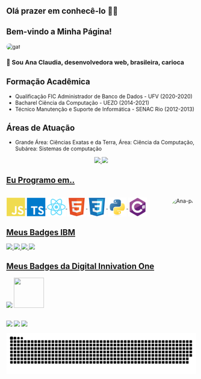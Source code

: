 ## Olá prazer em conhecê-lo 👋😄

## Bem-vindo a Minha Página!

 <img align="center" alt="gat" height="200" style="border-radius:50px;" src="https://user-images.githubusercontent.com/11504380/102703973-ba95d600-4254-11eb-9bf6-a4b81f513732.gif">



### 💬 Sou Ana Claudia, desenvolvedora web, brasileira, carioca

## Formação Acadêmica
- Qualificação FIC Administrador de Banco de Dados - UFV (2020-2020)
- Bacharel Ciência da Computação - UEZO (2014-2021)
- Técnico Manutenção e Suporte de Informática - SENAC Rio (2012-2013)


## Áreas de Atuação
- Grande Área: Ciências Exatas e da Terra, Área: Ciência da Computação, Subárea: Sistemas de computação


<div align="center">
  <a href="https://github.com/rafaballerini">
  <img height="180em" src="https://github-readme-stats.vercel.app/api?username=Aninhacgs&show_icons=true&theme=dracula&include_all_commits=true&count_private=true"/>
  <img height="180em" src="https://github-readme-stats.vercel.app/api/top-langs/?username=Aninhacgs&layout=compact&langs_count=7&theme=dracula"/>
</div>
  
## Eu Programo em..
  <div style="display: inline_block"><br>
  <img align="center" alt="Ana-Js" height="50" width="50" src="https://raw.githubusercontent.com/devicons/devicon/master/icons/javascript/javascript-plain.svg">
  <img align="center" alt="Ana-Ts" height="50" width="50" src="https://raw.githubusercontent.com/devicons/devicon/master/icons/typescript/typescript-plain.svg">
  <img align="center" alt="Ana-React" height="50" width="50" src="https://raw.githubusercontent.com/devicons/devicon/master/icons/react/react-original.svg">
  <img align="center" alt="Ana-HTML" height="50" width="50" src="https://raw.githubusercontent.com/devicons/devicon/master/icons/html5/html5-original.svg">
  <img align="center" alt="Ana-CSS" height="50" width="50" src="https://raw.githubusercontent.com/devicons/devicon/master/icons/css3/css3-original.svg">
  <img align="center" alt="Ana-Python" height="50" width="50" src="https://raw.githubusercontent.com/devicons/devicon/master/icons/python/python-original.svg">
  <img align="center" alt="Ana-Csharp" height="50" width="50" src="https://raw.githubusercontent.com/devicons/devicon/master/icons/csharp/csharp-original.svg">
  <img align="right" alt="Ana-pic" height="150" style="border-radius:50px;" src="https://c.tenor.com/kTiH6EwsvJQAAAAi/magic-harry-potter.gif">
  </di>

## Meus Badges IBM
<img src="https://user-images.githubusercontent.com/11504380/106359518-1f335e80-62f2-11eb-8e0d-032f1a33b720.png" height="80" widght="80"> <img src="https://user-images.githubusercontent.com/11504380/106129720-44cc3680-613f-11eb-9790-42f86bf1caff.png" height="80" widght="80"> <img src="https://user-images.githubusercontent.com/11504380/125171368-425c1700-e18a-11eb-8a15-3768fbbaa067.png" height="80" widght="80"> <img src="https://user-images.githubusercontent.com/11504380/125171468-c7473080-e18a-11eb-942a-48ecc9dd03f6.png" height="80" widght="80">
 
## Meus Badges da Digital Innivation One
 <a href="https://certificates.digitalinnovation.one/3202394B" target="_blank"><img src="https://user-images.githubusercontent.com/11504380/134830955-ce415a99-9b30-4b16-b699-91ac4fcc2e68.png" height="80" widght="80"></a> <a href="https://certificates.digitalinnovation.one/8B12554C" target="_blank"><img src="https://user-images.githubusercontent.com/11504380/134831295-7a539244-54f8-469c-8703-3144d7f1fc58.png" height="80" width="80"></a>

<br>
  
<div> 
  <a href="https://br.linkedin.com/in/ana-claudia-gomes-souza" target="_blank"><img src="https://img.shields.io/badge/-LinkedIn-%230077B5?style=for-the-badge&logo=linkedin&logoColor=white" target="_blank"></a>
  <a href="https://codepen.io/AnaGomes" target="_blank"><img src="https://img.shields.io/badge/Codepen-000000?style=for-the-badge&logo=codepen&logoColor=white" target="_blank"></a>
 <a href="https://www.youracclaim.com/users/ana-claudia-gomes-souza.0d25e1a7/badges" target="_blank"><img src="https://info.credly.com/hs-fs/hubfs/Credly_Logo_Orange_10-Inch.png?width=3000&name=Credly_Logo_Orange_10-Inch.png" height="30" widght="40" target="_blank"></a>
  
 ![Snake animation](https://github.com/Aninhacgs/Aninhacgs/blob/output/github-contribution-grid-snake.svg)

  </div>
 







<!--
**Aninhacgs/Aninhacgs** is a ✨ _special_ ✨ repository because its `README.md` (this file) appears on your GitHub profile.

Here are some ideas to get you started:

- 🔭 I’m currently working on ...
- 🌱 I’m currently learning ...
- 👯 I’m looking to collaborate on ...
- 🤔 I’m looking for help with ...
- 💬 Ask me about ...
- 📫 How to reach me: ...
- 😄 Pronouns: ...
- ⚡ Fun fact: ...
-->
